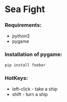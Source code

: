 # Sea Fight

### Requirements:
* python3
* pygame

### Installation of pygame:
```bash
pip install foobar
```
### HotKeys:
* left-click - take a ship
* shift - turn a ship
